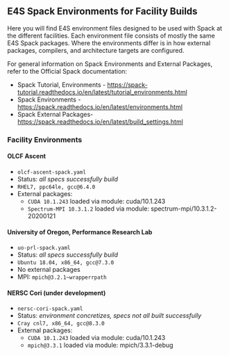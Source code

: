 ## E4S Spack Environments for Facility Builds

Here you will find E4S environment files designed to be used with Spack at the different facilities. Each environment file consists of mostly the same E4S Spack packages. Where the environments differ is in how external packages, compilers, and architecture targets are configured.

For general information on Spack Environments and External Packages, refer to the Official Spack documentation:
- Spack Tutorial, Environments - https://spack-tutorial.readthedocs.io/en/latest/tutorial_environments.html
- Spack Environments - https://spack.readthedocs.io/en/latest/environments.html
- Spack External Packages- https://spack.readthedocs.io/en/latest/build_settings.html

### Facility Environments

#### OLCF Ascent
- `olcf-ascent-spack.yaml`
- Status: <em>all specs successfully build</em>
- `RHEL7, ppc64le, gcc@6.4.0`
- External packages:
  - `CUDA 10.1.243` loaded via module: cuda/10.1.243
  - `Spectrum-MPI 10.3.1.2` loaded via module: spectrum-mpi/10.3.1.2-20200121

#### University of Oregon, Performance Research Lab
- `uo-prl-spack.yaml`
- Status: <em>all specs successfully build</em>
- `Ubuntu 18.04, x86_64, gcc@7.3.0`
- No external packages
- MPI: `mpich@3.2.1~wrapperrpath`

#### NERSC Cori (under development)
- `nersc-cori-spack.yaml`
- Status: <em>environment concretizes, specs not all built successfully</em>
- `Cray cnl7, x86_64, gcc@8.3.0`
- External packages:
  - `CUDA 10.1.243` loaded via module: cuda/10.1.243
  - `mpich@3.3.1` loaded via module: mpich/3.3.1-debug
